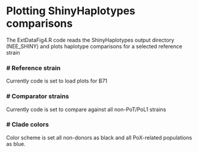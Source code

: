 # Plotting ShinyHaplotypes comparisons

The ExtDataFig4.R code reads the ShinyHaplotypes output directory (NEE_SHINY) and plots haplotype comparisons for a selected reference strain

### *#* Reference strain

Currently code is set to load plots for B71

### *#* Comparator strains

Currently code is set to compare against all non-PoT/PoL1 strains

### *#*  Clade colors

Color scheme is set all non-donors as black and all PoX-related populations as blue.
